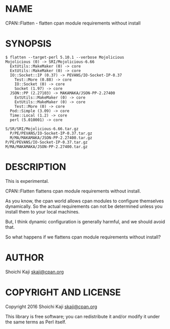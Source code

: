 # NAME

CPAN::Flatten - flatten cpan module requirements without install

# SYNOPSIS

    $ flatten --target-perl 5.10.1 --verbose Mojolicious
    Mojolicious (0) -> SRI/Mojolicious-6.66
      ExtUtils::MakeMaker (0) -> core
      ExtUtils::MakeMaker (0) -> core
      IO::Socket::IP (0.37) -> PEVANS/IO-Socket-IP-0.37
        Test::More (0.88) -> core
        IO::Socket (0) -> core
        Socket (1.97) -> core
      JSON::PP (2.27103) -> MAKAMAKA/JSON-PP-2.27400
        ExtUtils::MakeMaker (0) -> core
        ExtUtils::MakeMaker (0) -> core
        Test::More (0) -> core
      Pod::Simple (3.09) -> core
      Time::Local (1.2) -> core
      perl (5.010001) -> core

    S/SR/SRI/Mojolicious-6.66.tar.gz
      P/PE/PEVANS/IO-Socket-IP-0.37.tar.gz
      M/MA/MAKAMAKA/JSON-PP-2.27400.tar.gz
    P/PE/PEVANS/IO-Socket-IP-0.37.tar.gz
    M/MA/MAKAMAKA/JSON-PP-2.27400.tar.gz

# DESCRIPTION

This is experimental.

CPAN::Flatten flattens cpan module requirements without install.

As you know, the cpan world allows cpan modules to configure themselves dynamically.
So the actual requirements can not be determined
unless you install them to your local machines.

But, I think dynamic configuration is generally harmful,
and we should avoid that.

So what happens if we flattens cpan module requirements without install?

# AUTHOR

Shoichi Kaji <skaji@cpan.org>

# COPYRIGHT AND LICENSE

Copyright 2016 Shoichi Kaji <skaji@cpan.org>

This library is free software; you can redistribute it and/or modify
it under the same terms as Perl itself.
